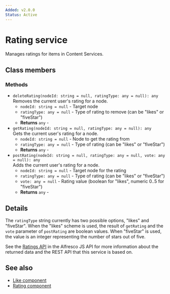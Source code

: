 ```yaml
---
Added: v2.0.0
Status: Active
---
```


# Rating service

Manages ratings for items in Content Services.

## Class members

### Methods

-   `deleteRating(nodeId: string = null, ratingType: any = null): any`<br/>
    Removes the current user's rating for a node.
    -   `nodeId: string = null` -  Target node
    -   `ratingType: any = null` -  Type of rating to remove (can be "likes" or "fiveStar")
    -   **Returns** `any` - 
-   `getRating(nodeId: string = null, ratingType: any = null): any`<br/>
    Gets the current user's rating for a node.
    -   `nodeId: string = null` -  Node to get the rating from
    -   `ratingType: any = null` -  Type of rating (can be "likes" or "fiveStar")
    -   **Returns** `any` - 
-   `postRating(nodeId: string = null, ratingType: any = null, vote: any = null): any`<br/>
    Adds the current user's rating for a node.
    -   `nodeId: string = null` -  Target node for the rating
    -   `ratingType: any = null` -  Type of rating (can be "likes" or "fiveStar")
    -   `vote: any = null` -  Rating value (boolean for "likes", numeric 0..5 for "fiveStar")
    -   **Returns** `any` -

## Details

The `ratingType` string currently has two possible options, "likes"
and "fiveStar". When the "likes" scheme is used, the result of
`getRating` and the `vote` parameter of `postRating` are boolean
values. When "fiveStar" is used, the value is an integer representing
the number of stars out of five.

See the [Ratings API](https://github.com/Alfresco/alfresco-js-api/blob/master/src/alfresco-core-rest-api/docs/RatingsApi.md)
in the Alfresco JS API for more information about the returned data and the
REST API that this service is based on.

## See also

-   [Like component](like.component.md)
-   [Rating component](rating.component.md)
